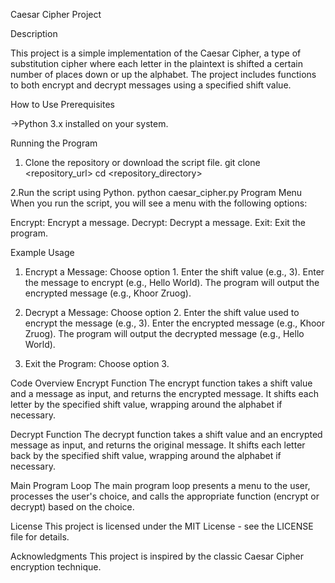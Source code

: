 Caesar Cipher Project

Description

This project is a simple implementation of the Caesar Cipher, a type of substitution cipher where each letter in the plaintext is shifted a certain number of places down or up the alphabet. The project includes functions to both encrypt and decrypt messages using a specified shift value.

How to Use  Prerequisites

->Python 3.x installed on your system.

Running the Program

1. Clone the repository or download the script file.
git clone <repository_url>
cd <repository_directory>

2.Run the script using Python.
python caesar_cipher.py
Program Menu
When you run the script, you will see a menu with the following options:

Encrypt: Encrypt a message.
Decrypt: Decrypt a message.
Exit: Exit the program.


Example Usage
1. Encrypt a Message:
Choose option 1.
Enter the shift value (e.g., 3).
Enter the message to encrypt (e.g., Hello World).
The program will output the encrypted message (e.g., Khoor Zruog).

3. Decrypt a Message:
Choose option 2.
Enter the shift value used to encrypt the message (e.g., 3).
Enter the encrypted message (e.g., Khoor Zruog).
The program will output the decrypted message (e.g., Hello World).

4. Exit the Program:
Choose option 3.

Code Overview
Encrypt Function
The encrypt function takes a shift value and a message as input, and returns the encrypted message. It shifts each letter by the specified shift value, wrapping around the alphabet if necessary.

Decrypt Function
The decrypt function takes a shift value and an encrypted message as input, and returns the original message. It shifts each letter back by the specified shift value, wrapping around the alphabet if necessary.

Main Program Loop
The main program loop presents a menu to the user, processes the user's choice, and calls the appropriate function (encrypt or decrypt) based on the choice.

License
This project is licensed under the MIT License - see the LICENSE file for details.

Acknowledgments
This project is inspired by the classic Caesar Cipher encryption technique.
